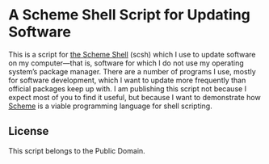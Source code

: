 A Scheme Shell Script for Updating Software
===========================================

This is a script for [the Scheme Shell][scsh] (scsh) which I use to
update software on my computer—that is, software for which I do not
use my operating system’s package manager.  There are a number of
programs I use, mostly for software development, which I want to
update more frequently than official packages keep up with.  I am
publishing this script not because I expect most of you to find it
useful, but because I want to demonstrate how [Scheme][] is a viable
programming language for shell scripting.


## License

This script belongs to the Public Domain.



[scsh]: http://scsh.net/
[Scheme]: http://www.schemers.org/
